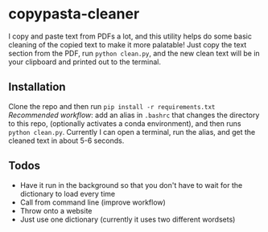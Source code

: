 # copypasta-cleaner

I copy and paste text from PDFs a lot, and this utility helps do some basic cleaning of the copied text to make it more palatable! Just copy the text section from the PDF, run `python clean.py`, and the new clean text will be in your clipboard and printed out to the terminal.

## Installation
Clone the repo and then run `pip install -r requirements.txt`
*Recommended workflow*: add an alias in `.bashrc` that changes the directory to this repo, (optionally activates a conda environment), and then runs `python clean.py`. Currently I can open a terminal, run the alias, and get the cleaned text in about 5-6 seconds.

## Todos
- Have it run in the background so that you don't have to wait for the dictionary to load every time
- Call from command line (improve workflow)
- Throw onto a website
- Just use one dictionary (currently it uses two different wordsets)
